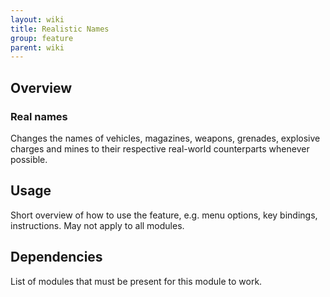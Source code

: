 ```yaml
---
layout: wiki
title: Realistic Names
group: feature
parent: wiki
---
```


## Overview

### Real names
Changes the names of vehicles, magazines, weapons, grenades, explosive charges 
and mines to their respective real-world counterparts whenever possible.


## Usage

Short overview of how to use the feature, e.g. menu options, key bindings, 
instructions. May not apply to all modules.


## Dependencies

List of modules that must be present for this module to work.

